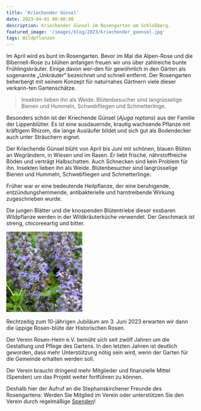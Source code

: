 ```yaml
---
title: 'Kriechender Günsel'
date: 2023-04-01 00:00:00
description: Kriechender Günsel im Rosengarten am Schloßberg.
featured_image: '/images/blog/2023/kriechender_guensel.jpg'
tags: Wildpflanzen
---
```



Im April wird es bunt im Rosengarten. Bevor im Mai die Alpen-Rose und die Bibernell-Rose zu blühen anfangen freuen wir uns über zahlreiche bunte Frühlingskräuter. Einige davon wer-den für gewöhnlich in den Gärten als sogenannte „Unkräuter“ bezeichnet und schnell entfernt. Der Rosengarten beherbergt mit seinem Konzept für naturnahes Gärtnern viele dieser verkann-ten Gartenschätze.

>Insekten lieben ihn als Weide. Blütenbesucher sind langrüsselige Bienen und Hummeln, Schwebfliegen und Schmetterlinge.

Besonders schön ist der Kriechende Günsel (*Ajuga reptans*) aus der Familie der Lippenblütler. Es ist eine ausdauernde, krautig wachsende Pflanze mit kräftigem Rhizom, die lange Ausläufer bildet und sich gut als Bodendecker auch unter Sträuchern eignet. 

Der Kriechende Günsel blüht von April bis Juni mit schönen, blauen Blüten an Wegrändern, in Wiesen und im Rasen. Er liebt frische, nährstoffreiche Böden und verträgt Halbschatten. Auch Schnecken sind kein Problem für ihn. Insekten lieben ihn als Weide. Blütenbesucher sind langrüsselige Bienen und Hummeln, Schwebfliegen und Schmetterlinge.

Früher war er eine bedeutende Heilpflanze, der eine beruhigende, entzündungshemmende, antibakterielle und harntreibende Wirkung zugeschrieben wurde.

Die jungen Blätter und die knospenden Blütentriebe dieser essbaren Wildpflanze werden in der Wildkräuterküche verwendet. Der Geschmack ist streng, chicoreeartig und bitter.

<img src="/images/blog/2023/kriechender_guensel.jpg"  width="40%" height="40%">

Rechtzeitig zum 10-jährigen Jubiläum am 3. Juni 2023 erwarten wir dann die üppige Rosen-blüte der Historischen Rosen. 

Der Verein Rosen-Heim e.V. bemüht sich seit zwölf Jahren um die Gestaltung und Pflege des Gartens. In den letzten Jahren ist deutlich geworden, dass mehr Unterstützung nötig sein wird, wenn der Garten für die Gemeinde erhalten werden soll. 

Der Verein braucht dringend mehr Mitglieder und finanzielle Mittel (Spenden) um das Projekt weiter fortführen zu können. 

Deshalb hier der Aufruf an die Stephanskirchener Freunde des Rosengartens: 
Werden Sie Mitglied im Verein oder unterstützen Sie den Verein durch regelmäßige [Spenden](/about)!
